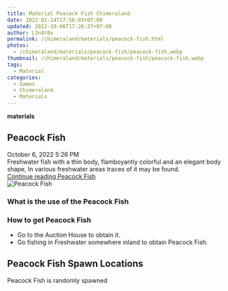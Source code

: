 ```yaml
---
title: Material Peacock Fish Chimeraland
date: 2022-01-14T17:56:03+07:00
updated: 2022-10-06T17:26:37+07:00
author: L3n4r0x
permalink: /chimeraland/materials/peacock-fish.html
photos:
  - /chimeraland/materials/peacock-fish/peacock-fish.webp
thumbnail: /chimeraland/materials/peacock-fish/peacock-fish.webp
tags:
  - Material
categories:
  - Games
  - Chimeraland
  - Materials
---
```


<section id="bootstrap-wrapper">
  <link
    rel="stylesheet"
    href="https://rawcdn.githack.com/dimaslanjaka/Web-Manajemen/0c3b5aa1813bd4abcd2c11bf3e37928b15c28664/css/bootstrap-5-3-0-alpha3-wrapper.css"
  />
  <div
    class="row g-0 border rounded overflow-hidden flex-md-row mb-4 shadow-sm position-relative bg-light text-dark"
  >
    <div class="col p-4 d-flex flex-column position-static">
      <strong class="d-inline-block mb-2 text-success">materials</strong>
      <h2 class="mb-0">Peacock Fish</h2>
      <div class="mb-1 text-muted">October 6, 2022 5:26 PM</div>
      <div class="mb-2 border p-1">
        Freshwater fish with a thin body, flamboyantly colorful and an elegant
        body shape, In various freshwater areas traces of it may be found.
      </div>
      <a
        href="/chimeraland/materials/peacock-fish.html"
        class="stretched-link d-none"
        >Continue reading Peacock Fish</a
      >
    </div>
    <div class="col-auto d-none d-lg-block">
      <img
        src="/chimeraland/materials/peacock-fish/peacock-fish.webp"
        alt="Peacock Fish"
      />
    </div>
  </div>
  <div class="row bg-light text-dark">
    <div class="col-lg-6 col-12 mb-2">
      <div class="card">
        <div class="card-body">
          <h3 class="card-title">What is the use of the Peacock Fish</h3>
          <div class="card-text"><ul></ul></div>
        </div>
      </div>
    </div>
    <div class="col-lg-6 col-12 mb-2">
      <div class="card">
        <div class="card-body">
          <h3 class="card-title">How to get Peacock Fish</h3>
          <div class="card-text">
            <ul>
              <li>Go to the Auction House to obtain it.</li>
              <li>
                Go fishing in Freshwater somewhere inland to obtain Peacock
                Fish.
              </li>
            </ul>
          </div>
        </div>
      </div>
    </div>
    <div class="col-12 mb-2">
      <h2>Peacock Fish Spawn Locations</h2>
      <p>Peacock Fish is randomly spawned</p>
    </div>
  </div>
</section>